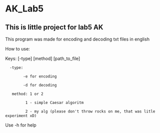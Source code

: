 # AK_Lab5

## This is little project for lab5 AK

This program was made for encoding and decoding txt files in english

How to use:

Keys: [-type] [method] [path_to_file]

      -type:
      
            -e for encoding

            -d for decoding

       method: 1 or 2
       
             1 - simple Caesar algoritm
             
             2 - my alg (please don't throw rocks on me, that was litle experiment xD)
        
 Use -h for help
